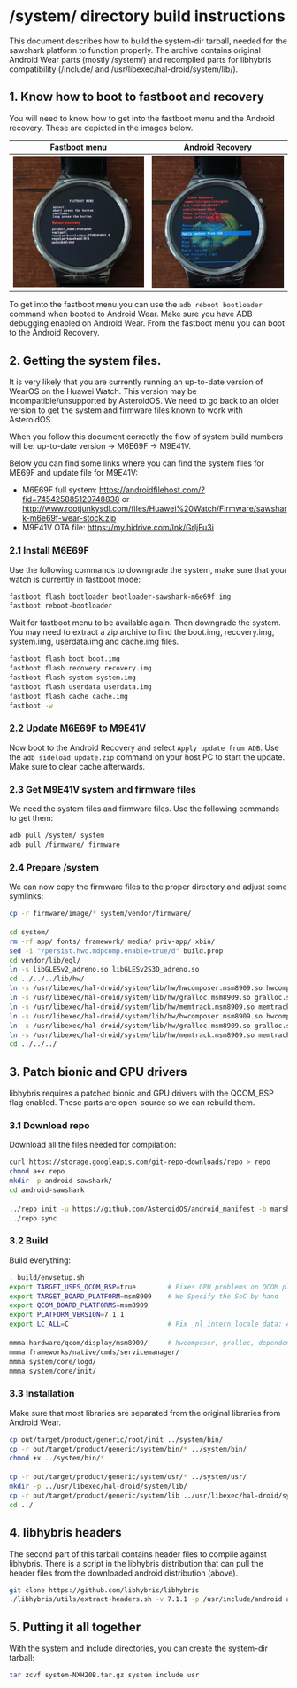 # /system/ directory build instructions

This document describes how to build the system-dir tarball, needed for the sawshark platform to function properly. The archive contains original Android Wear parts (mostly /system/) and recompiled parts for libhybris compatibility (/include/ and /usr/libexec/hal-droid/system/lib/).


## 1. Know how to boot to fastboot and recovery

You will need to know how to get into the fastboot menu and the Android recovery. These are depicted in the images below.

Fastboot menu             |  Android Recovery
:------------------------:|:-------------------------:
![](images/fastboot.jpg)  |  ![](images/recovery.jpg)

To get into the fastboot menu you can use the `adb reboot bootloader` command when booted to Android Wear. Make sure you have ADB debugging enabled on Android Wear.
From the fastboot menu you can boot to the Android Recovery.

## 2. Getting the system files.

It is very likely that you are currently running an up-to-date version of WearOS on the Huawei Watch. This version may be incompatible/unsupported by AsteroidOS. We need to go back to an older version to get the system and firmware files known to work with AsteroidOS.

When you follow this document correctly the flow of system build numbers will be: up-to-date version -> M6E69F -> M9E41V.

Below you can find some links where you can find the system files for ME69F and update file for M9E41V:
* M6E69F full system: https://androidfilehost.com/?fid=745425885120748838 or http://www.rootjunkysdl.com/files/Huawei%20Watch/Firmware/sawshark-m6e69f-wear-stock.zip
* M9E41V OTA file: https://my.hidrive.com/lnk/GrljFu3i

### 2.1 Install M6E69F

Use the following commands to downgrade the system, make sure that your watch is currently in fastboot mode:

```sh
fastboot flash bootloader bootloader-sawshark-m6e69f.img
fastboot reboot-bootloader
```
Wait for fastboot menu to be available again. Then downgrade the system. You may need to extract a zip archive to find the boot.img, recovery.img, system.img, userdata.img and cache.img files.

```sh
fastboot flash boot boot.img
fastboot flash recovery recovery.img
fastboot flash system system.img
fastboot flash userdata userdata.img
fastboot flash cache cache.img
fastboot -w
```

### 2.2 Update M6E69F to M9E41V

Now boot to the Android Recovery and select `Apply update from ADB`. Use the `adb sideload update.zip` command on your host PC to start the update. Make sure to clear cache afterwards.

### 2.3 Get M9E41V system and firmware files

We need the system files and firmware files.
Use the following commands to get them:
```sh
adb pull /system/ system
adb pull /firmware/ firmware
```

### 2.4 Prepare /system

We can now copy the firmware files to the proper directory and adjust some symlinks:
```sh
cp -r firmware/image/* system/vendor/firmware/

cd system/
rm -rf app/ fonts/ framework/ media/ priv-app/ xbin/
sed -i "/persist.hwc.mdpcomp.enable=true/d" build.prop
cd vendor/lib/egl/
ln -s libGLESv2_adreno.so libGLESv2S3D_adreno.so
cd ../../../lib/hw/
ln -s /usr/libexec/hal-droid/system/lib/hw/hwcomposer.msm8909.so hwcomposer.sawshark.so
ln -s /usr/libexec/hal-droid/system/lib/hw/gralloc.msm8909.so gralloc.sawshark.so
ln -s /usr/libexec/hal-droid/system/lib/hw/memtrack.msm8909.so memtrack.sawshark.so
ln -s /usr/libexec/hal-droid/system/lib/hw/hwcomposer.msm8909.so hwcomposer.sawfish.so
ln -s /usr/libexec/hal-droid/system/lib/hw/gralloc.msm8909.so gralloc.sawfish.so
ln -s /usr/libexec/hal-droid/system/lib/hw/memtrack.msm8909.so memtrack.sawfish.so
cd ../../../
```

## 3. Patch bionic and GPU drivers

libhybris requires a patched bionic and GPU drivers with the QCOM_BSP flag enabled. These parts are open-source so we can rebuild them.

### 3.1 Download repo

Download all the files needed for compilation:
``` sh
curl https://storage.googleapis.com/git-repo-downloads/repo > repo
chmod a+x repo
mkdir -p android-sawshark/
cd android-sawshark

../repo init -u https://github.com/AsteroidOS/android_manifest -b marshmallow-dr1.5-release -g all,-notdefault,-darwin,-mips --depth=1
../repo sync
```

### 3.2 Build

Build everything:
```sh
. build/envsetup.sh
export TARGET_USES_QCOM_BSP=true        # Fixes GPU problems on QCOM platforms
export TARGET_BOARD_PLATFORM=msm8909    # We Specify the SoC by hand
export QCOM_BOARD_PLATFORMS=msm8909
export PLATFORM_VERSION=7.1.1
export LC_ALL=C                         # Fix _nl_intern_locale_data: Assertion `cnt < (sizeof (_nl_value_type_LC_TIME) / sizeof (_nl_value_type_LC_TIME[0]))' failed

mmma hardware/qcom/display/msm8909/     # hwcomposer, gralloc, dependencies...
mmma frameworks/native/cmds/servicemanager/
mmma system/core/logd/
mmma system/core/init/
```

### 3.3 Installation

Make sure that most libraries are separated from the original libraries from Android Wear.
```sh
cp out/target/product/generic/root/init ../system/bin/
cp -r out/target/product/generic/system/bin/* ../system/bin/
chmod +x ../system/bin/*

cp -r out/target/product/generic/system/usr/* ../system/usr/
mkdir -p ../usr/libexec/hal-droid/system/lib/
cp -r out/target/product/generic/system/lib ../usr/libexec/hal-droid/system
cd ../
```

## 4. libhybris headers

The second part of this tarball contains header files to compile against
libhybris. There is a script in the libhybris distribution that can pull
the header files from the downloaded android distribution (above).
```sh
git clone https://github.com/libhybris/libhybris
./libhybris/utils/extract-headers.sh -v 7.1.1 -p /usr/include/android android-sawshark include

```

## 5. Putting it all together

With the system and include directories, you can create the system-dir tarball:
```sh
tar zcvf system-NXH20B.tar.gz system include usr
```